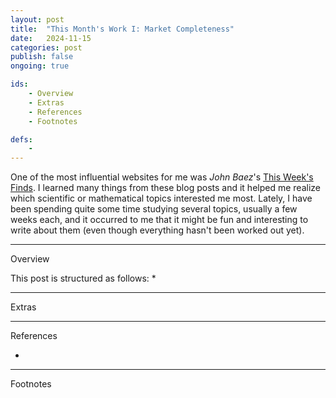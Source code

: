 ```yaml
---
layout: post
title:  "This Month's Work I: Market Completeness"
date:   2024-11-15
categories: post
publish: false
ongoing: true

ids:
    - Overview
    - Extras
    - References
    - Footnotes

defs:
    - 
---
```


One of the most influential websites for me was <i>John Baez</i>'s <a href = "https://math.ucr.edu/home/baez/twf.html" target = "_blank" rel = "noopener">This Week's Finds</a>. I learned many things from these blog posts and it helped me realize which scientific or mathematical topics interested me most. Lately, I have been spending quite some time studying several topics, usually a few weeks each, and it occurred to me that it might be fun and interesting to write about them (even though everything hasn't been worked out yet).

<hr id = "Overview">
<div class = "nav-block"><div class = "side">Overview</div></div>

This post is structured as follows:
* 



<hr id = "Extras">
<div class = "nav-block"><div class = "side">Extras</div></div>



<hr id = "References">
<div class = "nav-block"><div class = "side">References</div></div>

* 
<hr id = "Footnotes">
<div class = "nav-block"><div class = "side">Footnotes</div></div>